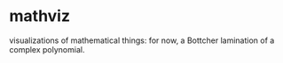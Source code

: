 # mathviz
visualizations of mathematical things: for now, a Bottcher lamination of a complex polynomial.
